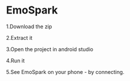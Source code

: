 # EmoSpark
 
1.Download the zip


2.Extract it


3.Open the project in android studio


4.Run it


5.See EmoSpark on your phone - by connecting.

